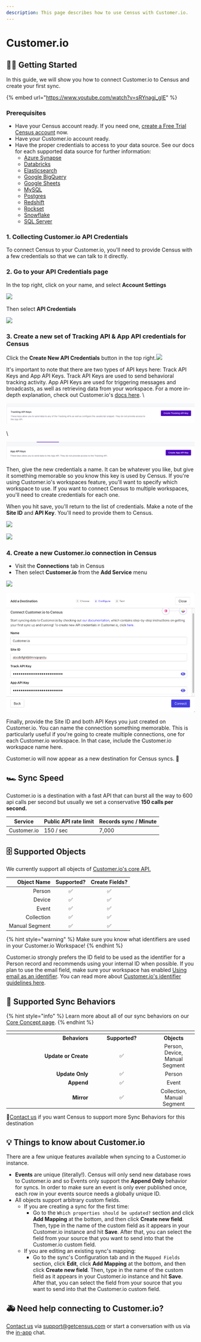 ```yaml
---
description: This page describes how to use Census with Customer.io.
---
```


# Customer.io

## 🏃‍♀️ Getting Started

In this guide, we will show you how to connect Customer.io to Census and create your first sync.

{% embed url="https://www.youtube.com/watch?v=sRYnagj_gIE" %}

### Prerequisites

* Have your Census account ready. If you need one, [create a Free Trial Census account](https://app.getcensus.com/) now.
* Have your Customer.io account ready.
* Have the proper credentials to access to your data source. See our docs for each supported data source for further information:
  * [Azure Synapse](../sources/azure-synapse.md)
  * [Databricks](https://docs.getcensus.com/sources/databricks)
  * [Elasticsearch](https://docs.getcensus.com/sources/elasticsearch)
  * [Google BigQuery](https://docs.getcensus.com/sources/google-bigquery)
  * [Google Sheets](https://docs.getcensus.com/sources/google-sheets)
  * [MySQL](https://docs.getcensus.com/sources/mysql)
  * [Postgres](https://docs.getcensus.com/sources/postgres)
  * [Redshift](https://docs.getcensus.com/sources/redshift)
  * [Rockset](https://docs.getcensus.com/sources/rockset)
  * [Snowflake](https://docs.getcensus.com/sources/snowflake)
  * [SQL Server](https://docs.getcensus.com/sources/sql-server)

### 1. Collecting Customer.io API Credentials

To connect Census to your Customer.io, you'll need to provide Census with a few credentials so that we can talk to it directly.

### **2. Go to your API Credentials page**

In the top right, click on your name, and select **Account Settings**

![](../.gitbook/assets/cio\_step1.png)

Then select **API Credentials**

![](../.gitbook/assets/cio\_step2.png)

### **3. Create a new set of Tracking API & App API credentials for Census**

Click the **Create New API Credentials** button in the top right.![](../.gitbook/assets/cio\_step3.png)

It's important to note that there are two types of API keys here: Track API Keys and App API Keys. Track API Keys are used to send behavioral tracking activity. App API Keys are used for triggering messages and broadcasts, as well as retrieving data from your workspace. For a more in-depth explanation, check out Customer.io's [docs here](https://customer.io/docs/managing-credentials/#track-api-keys-vs-app-api-keys). \\

![Tracking API Keys](<../.gitbook/assets/Screen Shot 2022-04-08 at 5.39.29 PM.png>)

\\

![App API Keys](<../.gitbook/assets/Screen Shot 2022-04-08 at 5.39.15 PM.png>)

Then, give the new credentials a name. It can be whatever you like, but give it something memorable so you know this key is used by Census. If you're using Customer.io's workspaces feature, you'll want to specify which workspace to use. If you want to connect Census to multiple workspaces, you'll need to create credentials for each one.

When you hit save, you'll return to the list of credentials. Make a note of the **Site ID** and **API Key**. You'll need to provide them to Census.

![](../.gitbook/assets/cio\_step4.png)

![](../.gitbook/assets/cio\_step5.png)

### **4. Create a new Customer.io connection in Census**

* Visit the **Connections** tab in Census
* Then select **Customer.io** from the **Add Service** menu

![](../.gitbook/assets/cio\_step6.png)

![](<../.gitbook/assets/Screen Shot 2022-04-08 at 5.50.05 PM.png>)

Finally, provide the Site ID and both API Keys you just created on Customer.io. You can name the connection something memorable. This is particularly useful if you're going to create multiple connections, one for each Customer.io workspace. In that case, include the Customer.io workspace name here.

Customer.io will now appear as a new destination for Census syncs. 🎉

## 🏎 Sync Speed

Customer.io is a destination with a fast API that can burst all the way to 600 api calls per second but usually we set a conservative **150 calls per second.**

| **Service** | Public API rate limit | **Records sync / Minute** |
| ----------- | --------------------- | ------------------------- |
| Customer.io | 150 / sec             | 7,000                     |

## 🗄️ Supported Objects

We currently support all objects of [Customer.io's core API.](https://customer.io/docs/api/#section/Overview)

| **Object Name** | **Supported?** | **Create Fields?** |
| --------------: | :------------: | :----------------: |
|          Person |        ✅       |          ✅         |
|          Device |        ✅       |          ✅         |
|           Event |        ✅       |          ✅         |
|      Collection |        ✅       |          ✅         |
|  Manual Segment |        ✅       |          ✅         |

{% hint style="warning" %}
Make sure you know what identifiers are used in your Customer.io Workspace!
{% endhint %}

Customer.io strongly prefers the ID field to be used as the identifier for a Person record and recommends using your internal ID when possible. If you plan to use the email field, make sure your workspace has enabled [Using email as an identifier](https://customer.io/docs/workspaces/#migrate-workspace). You can read more about [Customer.io's identifier guidelines here](https://customer.io/docs/data-mapping-guide#describing-users-with-customer-attributes).

## 🔄 Supported Sync Behaviors

{% hint style="info" %}
Learn more about all of our sync behaviors on our [Core Concept page](../basics/core-concept/#the-different-sync-behaviors).
{% endhint %}

<table data-header-hidden><thead><tr><th width="212" align="right"></th><th width="151.33333333333331" align="center"></th><th align="center"></th></tr></thead><tbody><tr><td align="right"><strong>Behaviors</strong></td><td align="center"><strong>Supported?</strong></td><td align="center"><strong>Objects</strong></td></tr><tr><td align="right"><strong>Update or Create</strong></td><td align="center">✅</td><td align="center">Person, Device, Manual Segment</td></tr><tr><td align="right"><strong>Update Only</strong></td><td align="center">✅</td><td align="center">Person</td></tr><tr><td align="right"><strong>Append</strong></td><td align="center">✅</td><td align="center">Event</td></tr><tr><td align="right"><strong>Mirror</strong></td><td align="center">✅</td><td align="center">Collection, Manual Segment</td></tr></tbody></table>

🔋[Contact us](mailto:support@getcensus.com) if you want Census to support more Sync Behaviors for this destination

## 💡 Things to know about Customer.io

There are a few unique features available when syncing to a Customer.io instance.

* **Events** are unique (literally!). Census will only send new database rows to Customer.io and so Events only support the **Append Only** behavior for syncs. In order to make sure an event is only ever published once, each row in your events source needs a globally unique ID.
* All objects support arbitrary custom fields.
  * If you are creating a sync for the first time:
    * Go to the `Which properties should be updated?` section and click **Add Mapping** at the bottom, and then click **Create new field**. Then, type in the name of the custom field as it appears in your Customer.io instance and hit **Save**. After that, you can select the field from your source that you want to send into that the Customer.io custom field.
  * If you are editing an existing sync's mapping:
    * Go to the sync's Configuration tab and in the `Mapped Fields` section, click **Edit**, click **Add Mapping** at the bottom, and then click **Create new field**. Then, type in the name of the custom field as it appears in your Customer.io instance and hit **Save**. After that, you can select the field from your source that you want to send into that the Customer.io custom field.

## 🚑 Need help connecting to Customer.io?

[Contact us](mailto:support@getcensus.com) via support@getcensus.com or start a conversation with us via the [in-app](https://app.getcensus.com) chat.
